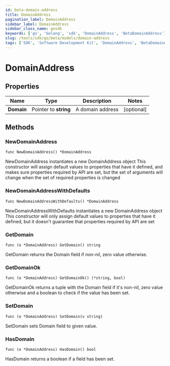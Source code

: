 ```yaml
---
id: beta-domain-address
title: DomainAddress
pagination_label: DomainAddress
sidebar_label: DomainAddress
sidebar_class_name: gosdk
keywords: ['go', 'Golang', 'sdk', 'DomainAddress', 'BetaDomainAddress']
slug: /tools/sdk/go/beta/models/domain-address
tags: ['SDK', 'Software Development Kit', 'DomainAddress', 'BetaDomainAddress']
---
```


# DomainAddress

## Properties

| Name       | Type                  | Description      | Notes      |
| ---------- | --------------------- | ---------------- | ---------- |
| **Domain** | Pointer to **string** | A domain address | [optional] |

## Methods

### NewDomainAddress

`func NewDomainAddress() *DomainAddress`

NewDomainAddress instantiates a new DomainAddress object This constructor will assign default values to properties that have it defined, and makes sure properties required by API are set, but the set of arguments will change when the set of required properties is changed

### NewDomainAddressWithDefaults

`func NewDomainAddressWithDefaults() *DomainAddress`

NewDomainAddressWithDefaults instantiates a new DomainAddress object This constructor will only assign default values to properties that have it defined, but it doesn't guarantee that properties required by API are set

### GetDomain

`func (o *DomainAddress) GetDomain() string`

GetDomain returns the Domain field if non-nil, zero value otherwise.

### GetDomainOk

`func (o *DomainAddress) GetDomainOk() (*string, bool)`

GetDomainOk returns a tuple with the Domain field if it's non-nil, zero value otherwise and a boolean to check if the value has been set.

### SetDomain

`func (o *DomainAddress) SetDomain(v string)`

SetDomain sets Domain field to given value.

### HasDomain

`func (o *DomainAddress) HasDomain() bool`

HasDomain returns a boolean if a field has been set.
